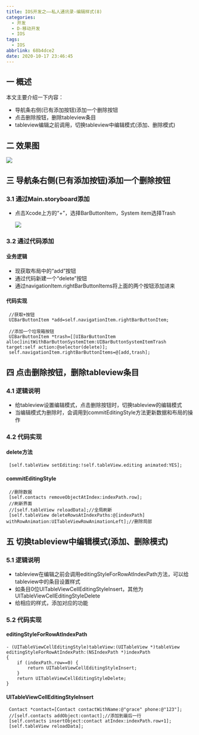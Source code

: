 ```yaml
---
title: IOS开发之——私人通讯录-编辑样式(8)
categories:
  - 开发
  - D-移动开发
  - IOS
tags:
  - IOS
abbrlink: 68b4dce2
date: 2020-10-17 23:46:45
---
```

## 一 概述

本文主要介绍一下内容：

* 导航条右侧(已有添加按钮)添加一个删除按钮
* 点击删除按钮，删除tableview条目
* tableview编辑之前调用，切换tableview中编辑模式(添加、删除模式)

<!--more-->

## 二 效果图

![][0]

## 三 导航条右侧(已有添加按钮)添加一个删除按钮

### 3.1 通过Main.storyboard添加

* 点击Xcode上方的“+”，选择BarButtonItem，System item选择Trash

  ![][1]

### 3.2 通过代码添加

#### 业务逻辑

* 现获取布局中的“add”按钮
* 通过代码新建一个“delete”按钮
* 通过navigationItem.rightBarButtonItems将上面的两个按钮添加进来

#### 代码实现

```
 //获取+按钮
 UIBarButtonItem *add=self.navigationItem.rightBarButtonItem;
    
 //添加一个垃圾箱按钮
 UIBarButtonItem *trash=[[UIBarButtonItem alloc]initWithBarButtonSystemItem:UIBarButtonSystemItemTrash target:self action:@selector(delete)];
 self.navigationItem.rightBarButtonItems=@[add,trash];
```

## 四 点击删除按钮，删除tableview条目

### 4.1 逻辑说明

* 给tableview设置编辑模式，点击删除按钮时，切换tableview的编辑模式
* 当编辑模式为删除时，会调用到commitEditingStyle方法更新数据和布局的操作

### 4.2 代码实现

#### delete方法

```
 [self.tableView setEditing:!self.tableView.editing animated:YES];
```

#### commitEditingStyle

```
 //删除数据
 [self.contacts removeObjectAtIndex:indexPath.row];
 //刷新界面
 //[self.tableView reloadData];//全局刷新
 [self.tableView deleteRowsAtIndexPaths:@[indexPath] withRowAnimation:UITableViewRowAnimationLeft];//删除局部
```

## 五 切换tableview中编辑模式(添加、删除模式)

### 5.1 逻辑说明

* tableview在编辑之前会调用editingStyleForRowAtIndexPath方法，可以给tableview中的条目设置样式
* 如条目0位UITableViewCellEditingStyleInsert，其他为UITableViewCellEditingStyleDelete
* 给相应的样式，添加对应的功能

### 5.2 代码实现

#### editingStyleForRowAtIndexPath

```
- (UITableViewCellEditingStyle)tableView:(UITableView *)tableView editingStyleForRowAtIndexPath:(NSIndexPath *)indexPath
{
    if (indexPath.row==0) {
        return UITableViewCellEditingStyleInsert;
    }
    return UITableViewCellEditingStyleDelete;
}
```

#### UITableViewCellEditingStyleInsert

```
 Contact *contact=[Contact contactWithName:@"grace" phone:@"123"];
 //[self.contacts addObject:contact];//添加到最后一行
 [self.contacts insertObject:contact atIndex:indexPath.row+1];
 [self.tableView reloadData];
```



[0]:https://raw.githubusercontent.com/PGzxc/CDN/master/blog-ios/ios-sirentongxunlu-baritem-delete.gif
[1]:https://raw.githubusercontent.com/PGzxc/CDN/master/blog-ios/ios-xirentongxunlu-baritem-trash-add-mainstorey.png

